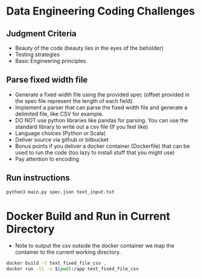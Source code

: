 # Data Engineering Coding Challenges


## Judgment Criteria
- Beauty of the code (beauty lies in the eyes of the beholder)
- Testing strategies
- Basic Engineering principles

## Parse fixed width file
- Generate a fixed width file using the provided spec (offset provided in the spec file represent the length of each field).
- Implement a parser that can parse the fixed width file and generate a delimited file, like CSV for example.
- DO NOT use python libraries like pandas for parsing. You can use the standard library to write out a csv file (If you feel like)
- Language choices (Python or Scala)
- Deliver source via github or bitbucket
- Bonus points if you deliver a docker container (Dockerfile) that can be used to run the code (too lazy to install stuff that you might use)
- Pay attention to encoding

## Run instructions
``` bash
python3 main.py spec.json text_input.txt
```

# Docker Build and Run in Current Directory
* Note to output the csv outside the docker container we map the container to the current working directory.
``` bash
docker build -t text_fixed_file_csv .
docker run -ti -v $(pwd):/app text_fixed_file_csv
```